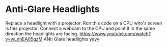 # Anti-Glare Headlights
Replace a headlight with a projector.
Run this code on a CPU who's screen is this projector.
Connect a webcam to the CPU and point it in the same direction the headlights are facing.
https://www.youtube.com/watch?v=wLnhEA05gzM
ANti Glare headlights yayy
